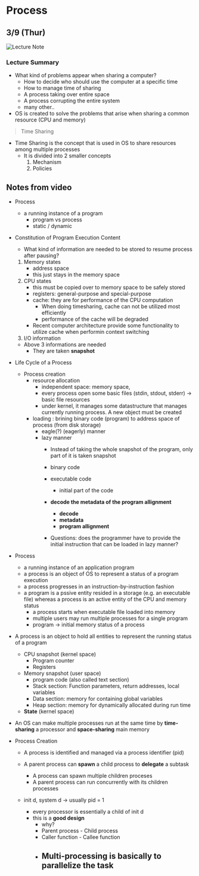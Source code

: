 # Process

## 3/9 (Thur)
![Lecture Note](img/23-03-10-14-25-59.png)

### Lecture Summary
 - What kind of problems appear when sharing a computer?
    - How to decide who should use the computer at a specific time
    - How to manage time of sharing
    - A process taking over entire space
    - A process corrupting the entire system
    - many other..
 - OS is created to solve the problems that arise when sharing a common resource (CPU and memory)

 > Time Sharing

 - Time Sharing is the concept that is used in OS to share resources among multiple processes
    - It is divided into 2 smaller concepts
        1. Mechanism
        2. Policies



## Notes from video
 - Process
   - a running instance of a program
      - program vs process
      - static / dynamic
   
 - Constitution of Program Execution Content
   - What kind of information are needed to be stored to resume process after pausing?
   1. Memory states
      - address space
      - this just stays in the memory space
   2. CPU states
      - this must be copied over to memory space to be safely stored
      - registers: general-purpose and special-purpose
      - cache: they are for performance of the CPU computation
         - When doing timesharing, cache can not be utilized most efficiently
         - performance of the cache will be degraded
      - Recent computer architecture provide some functionality to utilize cache when performin context switching
   3. I/O information
   - Above 3 informations are needed
      - They are taken **snapshot**
   
 - Life Cycle of a Process
   - Process creation
      - resource allocation
         - independent space: memory space, 
         - every process open some basic files (stdin, stdout, stderr) -> basic file resources
         - under kernel, it manages some datastructure that manages currently running process. A new object must be created
      - loading : brining binary code (program) to address space of process (from disk storage)
         - eagle(?) (eagerly) manner
         - lazy manner
            - Instead of taking the whole snapshot of the program, only part of it is taken snapshot
            - binary code
            - executable code
               - initial part of the code
            
            - **decode the metadata of the program allignment**
               - **decode**
               - **metadata**
               - **program allignment**
            
            - Questions: does the programmer have to provide the initial instruction that can be loaded in lazy manner?

 - Process
   - a running instance of an application program
   - a process is an object of OS to represent a status of a program execution
   - a process progresses in an instruction-by-instruction fashion
   - a program is a pssive entity resided in a storage (e.g. an executable file) whereas a process is an active entity of the CPU and memory status
      - a process starts when executable file loaded into memory
      - multiple users may run multiple processes for a single program
      - program -> initial memory status of a process

 - A process is an object to hold all entities to represent the running status of a program
   - CPU snapshot (kernel space)
      - Program counter
      - Registers
   - Memory snapshot (user space)
      - program code (also called text section)
      - Stack section: Function parameters, return addresses, local variables
      - Data section: memory for containing global variables
      - Heap section: memory for dynamically allocated during run time
   - **State** (kernel space)
 - An OS can make multiple processes run at the same time by **time-sharing** a processor and **space-sharing** main memory


 - Process Creation
   - A process is identified and managed via a process identifier (pid)
   - A parent process can **spawn** a child process to **delegate** a subtask
      - A process can spawn multiple children proceses
      - A parent process can run concurrently with its children processes

   - init d, system d -> usually pid = 1
      - every processor is essentially a child of init d
      - this is a **good design**
         - why?
         - Parent process - Child process
         - Caller function - Callee function
         - Multi-processing is basically to parallelize the task
            - 